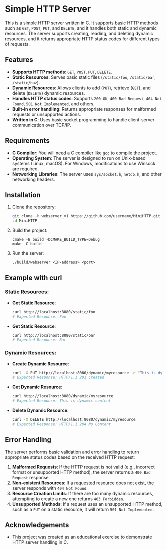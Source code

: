 # Simple HTTP Server

This is a simple HTTP server written in C. It supports basic HTTP methods such as `GET`, `POST`, `PUT`, and `DELETE`, and it handles both static and dynamic resources. The server supports creating, reading, and deleting dynamic resources, and it returns appropriate HTTP status codes for different types of requests.

## Features

- **Supports HTTP methods**: `GET`, `POST`, `PUT`, `DELETE`.
- **Static Resources**: Serves basic static files (`/static/foo`, `/static/bar`, `/static/baz`).
- **Dynamic Resources**: Allows clients to add (`PUT`), retrieve (`GET`), and delete (`DELETE`) dynamic resources.
- **Handles HTTP status codes**: Supports `200 OK`, `400 Bad Request`, `404 Not Found`, `501 Not Implemented`, and others.
- **Built-in error handling**: Returns appropriate responses for malformed requests or unsupported actions.
- **Written in C**: Uses basic socket programming to handle client-server communication over TCP/IP.

## Requirements

- **C Compiler**: You will need a C compiler like `gcc` to compile the project.
- **Operating System**: The server is designed to run on Unix-based systems (Linux, macOS). For Windows, modifications to use Winsock are required.
- **Networking Libraries**: The server uses `sys/socket.h`, `netdb.h`, and other networking headers.

## Installation

1. Clone the repository:
   ```bash
   git clone -b webserver_v1 https://github.com/username/MiniHTTP.git
   cd MiniHTTP
2. Build the project:
   ```
   cmake -B build -DCMAKE_BUILD_TYPE=Debug
   make -C build
3. Run the server:
   ```
   ./build/webserver <IP-address> <port>
## Example with curl

### Static Resources:
- **Get Static Resource**:
  ```bash
  curl http://localhost:8080/static/foo
  # Expected Response: Foo
  ```

- **Get Static Resource**:
  ```bash
  curl http://localhost:8080/static/bar
  # Expected Response: Bar
  ```

### Dynamic Resources:
- **Create Dynamic Resource**:
  ```bash
  curl -X PUT http://localhost:8080/dynamic/myresource -d "This is dynamic content"
  # Expected Response: HTTP/1.1 201 Created
  ```

- **Get Dynamic Resource**:
  ```bash
  curl http://localhost:8080/dynamic/myresource
  # Expected Response: This is dynamic content
  ```

- **Delete Dynamic Resource**:
  ```bash
  curl -X DELETE http://localhost:8080/dynamic/myresource
  # Expected Response: HTTP/1.1 204 No Content
  ```

## Error Handling

The server performs basic validation and error handling to return appropriate status codes based on the received HTTP request:

1. **Malformed Requests**: If the HTTP request is not valid (e.g., incorrect format or unsupported HTTP method), the server returns a `400 Bad Request` response.
2. **Non-existent Resources**: If a requested resource does not exist, the server responds with `404 Not Found`.
3. **Resource Creation Limits**: If there are too many dynamic resources, attempting to create a new one returns `403 Forbidden`.
4. **Unsupported Methods**: If a request uses an unsupported HTTP method, such as a `PUT` on a static resource, it will return `501 Not Implemented`.

## Acknowledgements

- This project was created as an educational exercise to demonstrate HTTP server handling in C.
